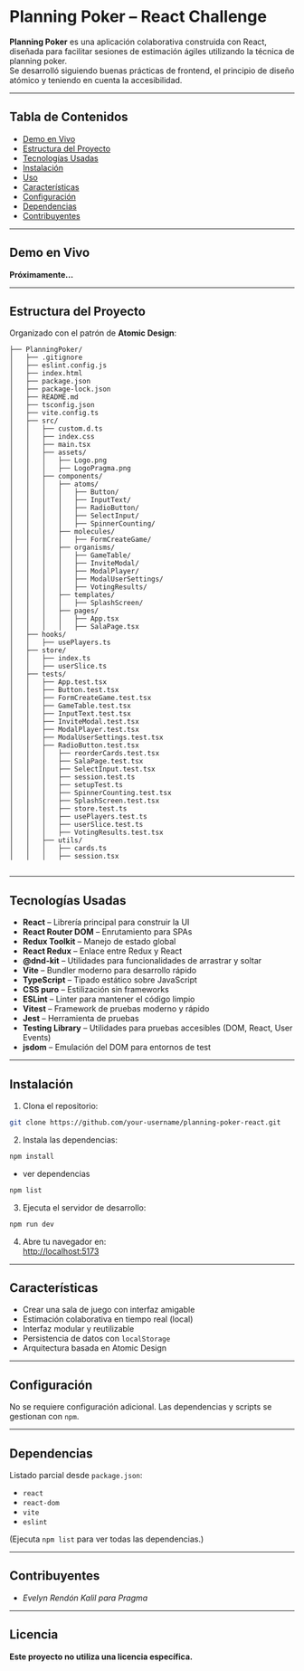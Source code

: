 # Planning Poker – React Challenge

**Planning Poker** es una aplicación colaborativa construida con React, diseñada para facilitar sesiones de estimación ágiles utilizando la técnica de planning poker.  
Se desarrolló siguiendo buenas prácticas de frontend, el principio de diseño atómico y teniendo en cuenta la accesibilidad.

---

## Tabla de Contenidos

- [Demo en Vivo](#demo-en-vivo)
- [Estructura del Proyecto](#estructura-del-proyecto)
- [Tecnologías Usadas](#tecnologías-usadas)
- [Instalación](#instalación)
- [Uso](#uso)
- [Características](#características)
- [Configuración](#configuración)
- [Dependencias](#dependencias)
- [Contribuyentes](#contribuyentes)

---

## Demo en Vivo

**Próximamente…**

---

## Estructura del Proyecto

Organizado con el patrón de **Atomic Design**:

```
├── PlanningPoker/
│   ├── .gitignore
│   ├── eslint.config.js
│   ├── index.html
│   ├── package.json
│   ├── package-lock.json
│   ├── README.md
│   ├── tsconfig.json
│   ├── vite.config.ts
│   ├── src/
│   │   ├── custom.d.ts
│   │   ├── index.css
│   │   ├── main.tsx
│   │   ├── assets/
│   │   │   ├── Logo.png
│   │   │   ├── LogoPragma.png
│   │   ├── components/
│   │   │   ├── atoms/
│   │   │   │   ├── Button/
│   │   │   │   ├── InputText/
│   │   │   │   ├── RadioButton/
│   │   │   │   ├── SelectInput/
│   │   │   │   ├── SpinnerCounting/
│   │   │   ├── molecules/
│   │   │   │   ├── FormCreateGame/
│   │   │   ├── organisms/
│   │   │   │   ├── GameTable/
│   │   │   │   ├── InviteModal/
│   │   │   │   ├── ModalPlayer/
│   │   │   │   ├── ModalUserSettings/
│   │   │   │   ├── VotingResults/
│   │   │   ├── templates/
│   │   │   │   ├── SplashScreen/
│   │   │   ├── pages/
│   │   │   │   ├── App.tsx
│   │   │   │   ├── SalaPage.tsx
│   ├── hooks/
│   │   ├── usePlayers.ts
│   ├── store/
│   │   ├── index.ts
│   │   ├── userSlice.ts
│   ├── tests/
│   │   ├── App.test.tsx
│   │   ├── Button.test.tsx
│   │   ├── FormCreateGame.test.tsx
│   │   ├── GameTable.test.tsx
│   │   ├── InputText.test.tsx
│   │   ├── InviteModal.test.tsx
│   │   ├── ModalPlayer.test.tsx
│   │   ├── ModalUserSettings.test.tsx
│   │   ├── RadioButton.test.tsx
│   │   │   ├── reorderCards.test.tsx
│   │   │   ├── SalaPage.test.tsx
│   │   │   ├── SelectInput.test.tsx
│   │   │   ├── session.test.ts
│   │   │   ├── setupTest.ts
│   │   │   ├── SpinnerCounting.test.tsx
│   │   │   ├── SplashScreen.test.tsx
│   │   │   ├── store.test.ts
│   │   │   ├── usePlayers.test.ts
│   │   │   ├── userSlice.test.ts
│   │   │   ├── VotingResults.test.tsx
│   │   ├── utils/
│   │   │   ├── cards.ts
│   │   │   ├── session.tsx


```

---

## Tecnologías Usadas

- **React** – Librería principal para construir la UI
- **React Router DOM** – Enrutamiento para SPAs
- **Redux Toolkit** – Manejo de estado global
- **React Redux** – Enlace entre Redux y React
- **@dnd-kit** – Utilidades para funcionalidades de arrastrar y soltar
- **Vite** – Bundler moderno para desarrollo rápido
- **TypeScript** – Tipado estático sobre JavaScript
- **CSS puro** – Estilización sin frameworks
- **ESLint** – Linter para mantener el código limpio
- **Vitest** – Framework de pruebas moderno y rápido
- **Jest** – Herramienta de pruebas
- **Testing Library** – Utilidades para pruebas accesibles (DOM, React, User Events)
- **jsdom** – Emulación del DOM para entornos de test

---

## Instalación

1. Clona el repositorio:

```bash
git clone https://github.com/your-username/planning-poker-react.git
```

2. Instala las dependencias:

```bash
npm install
```

- ver dependencias 

```bash
npm list
```

3. Ejecuta el servidor de desarrollo:

```bash
npm run dev
```

4. Abre tu navegador en:  
   [http://localhost:5173](http://localhost:5173)

---

## Características

- Crear una sala de juego con interfaz amigable
- Estimación colaborativa en tiempo real (local)
- Interfaz modular y reutilizable
- Persistencia de datos con `localStorage`
- Arquitectura basada en Atomic Design

---

## Configuración

No se requiere configuración adicional. Las dependencias y scripts se gestionan con `npm`.

---

## Dependencias

Listado parcial desde `package.json`:

- `react`
- `react-dom`
- `vite`
- `eslint`

(Ejecuta `npm list` para ver todas las dependencias.)

---

## Contribuyentes

- *Evelyn Rendón Kalil para Pragma*

---

## Licencia

**Este proyecto no utiliza una licencia específica.**
